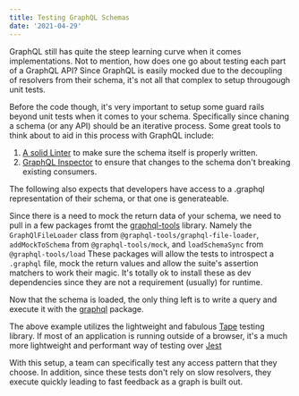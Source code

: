 ```yaml
---
title: Testing GraphQL Schemas
date: '2021-04-29'
---
```


GraphQL still has quite the steep learning curve when it comes implementations.
Not to mention,
how does one go about testing each part of a GraphQL API?
Since GraphQL is easily mocked due to the decoupling of resolvers from their schema,
it's not all that complex to setup througough unit tests.

Before the code though,
it's very important to setup some guard rails beyond unit tests when it comes to your schema.
Specifically since chaning a schema (or any API) should be an iterative process.
Some great tools to think about to aid in this process with GraphQL include:

1. [A solid Linter][gqllint] to make sure the schema itself is properly written.
1. [GraphQL Inspector][gqlinsp] to ensure that changes to the schema don't breaking existing consumers.

The following also expects that developers have access to a .graphql representation of their schema,
or that one is generateable.

Since there is a need to mock the return data of your schema,
we need to pull in a few packages fromt the [graphql-tools][gtools] library.
Namely the `GraphQlFileLoader` class from `@graphql-tools/graphql-file-loader`,
`addMockToSchema` from `@graphql-tools/mock`, and
`loadSchemaSync` from `@graphql-tools/load`
These packages will allow the tests to introspect a `.graphql` file,
mock the return values and allow the suite's assertion matchers to work their magic.
It's totally ok to install these as dev dependencies since they are not a requirement (usually) for runtime.

<!-- Add code snippet -->

Now that the schema is loaded,
the only thing left is to write a query and execute it with the [graphql][gql] package.

<!-- Add code snippet -->

The above example utilizes the lightweight and fabulous [Tape][tape] testing library.
If most of an application is running outside of a browser,
it's a much more lightweight and performant way of testing over [Jest][jest]

With this setup,
a team can specifically test any access pattern that they choose.
In addition,
since these tests don't rely on slow resolvers,
they execute quickly leading to fast feedback as a graph is built out.

[gqllint]: https://github.com/cjoudrey/graphql-schema-linter
[gqlinsp]: https://github.com/kamilkisiela/graphql-inspector
[gtools]: https://www.graphql-tools.com/
[gql]: https://www.npmjs.com/package/graphql
[tape]: https://github.com/substack/tape
[jest]: https://jestjs.io/
